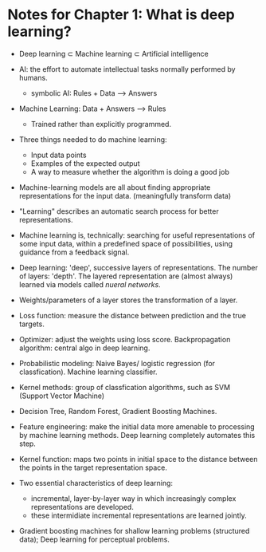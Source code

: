 # Notes for Chapter 1: What is deep learning?

* Deep learning $\subset$  Machine learning $\subset$ Artificial intelligence

* AI: the effort to automate intellectual tasks normally performed by humans.
    * symbolic AI: Rules + Data --> Answers

* Machine Learning: Data + Answers --> Rules
    * Trained rather than explicitly programmed.

* Three things needed to do machine learning:
    * Input data points
    * Examples of the expected output
    * A way to measure whether the algorithm is doing a good job

* Machine-learning models are all about finding appropriate representations for the input data. (meaningfully transform data)

* "Learning" describes an automatic search process for better representations. 

* Machine learning is, technically: searching for useful representations of some input data, within a predefined space of possibilities, using guidance from a feedback signal.

* Deep learning: 'deep', successive layers of representations. The number of layers: 'depth'. The layered representation are (almost always) learned via models called *nueral networks*.

* Weights/parameters of a layer stores the transformation of a layer.

* Loss function: measure the distance between prediction and the true targets.

* Optimizer: adjust the weights using loss score. Backpropagation algorithm: central algo in deep learning.

* Probabilistic modeling: Naive Bayes/ logistic regression (for classfication). Machine learning classifier.

* Kernel methods: group of classfication algorithms, such as SVM (Support Vector Machine)

* Decision Tree, Random Forest, Gradient Boosting Machines.

* Feature engineering: make the initial data more amenable to processing by machine learning methods. Deep learning completely automates this step. 

* Kernel function: maps two points in initial space to the distance between the points in the target representation space.

* Two essential characteristics of deep learning:
    * incremental, layer-by-layer way in which increasingly complex representations are developed.
    * these intermidiate incremental representations are learned jointly.

* Gradient boosting machines for shallow learning problems (structured data); Deep learning for perceptual problems.